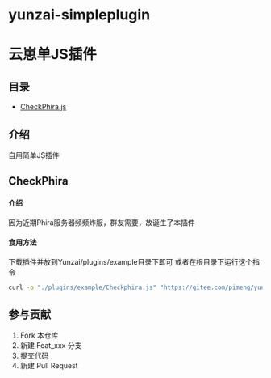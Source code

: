 # yunzai-simpleplugin
# 云崽单JS插件

## 目录
 - [CheckPhira.js](https://gitee.com/pimeng/yunzai-simpleplugin#CheckPhira)

## 介绍
自用简单JS插件

## CheckPhira
#### 介绍
因为近期Phira服务器频频炸服，群友需要，故诞生了本插件

#### 食用方法
下载插件并放到Yunzai/plugins/example目录下即可
或者在根目录下运行这个指令
``` bash
curl -o "./plugins/example/Checkphira.js" "https://gitee.com/pimeng/yunzai-simpleplugin/raw/master/checkphira.js"
```

## 参与贡献

1.  Fork 本仓库
2.  新建 Feat_xxx 分支
3.  提交代码
4.  新建 Pull Request
